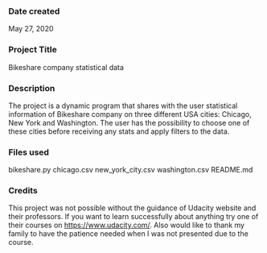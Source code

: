 ### Date created
May 27, 2020

### Project Title
Bikeshare company statistical data

### Description
The project is a dynamic program that shares with the user statistical information of Bikeshare company on three different USA cities: Chicago, New York and Washington.
The user has the possibility to choose one of these cities before receiving any stats and apply filters to the data.

### Files used
bikeshare.py
chicago.csv
new_york_city.csv
washington.csv
README.md

### Credits
This project was not possible without the guidance of Udacity website and their professors. If you want to learn successfully about anything try one of their courses on https://www.udacity.com/.
Also would like to thank my family to have the patience needed when I was not presented due to the course.
